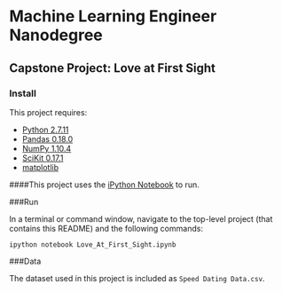 # Machine Learning Engineer Nanodegree
## Capstone Project: Love at First Sight

### Install

This project requires:
* [Python 2.7.11](https://www.python.org/downloads/release/python-2711/)
* [Pandas 0.18.0](https://pypi.python.org/pypi/pandas/0.18.0/)
* [NumPy 1.10.4](http://www.scipy.org/scipylib/download.html)
* [SciKit 0.17.1](https://pypi.python.org/pypi/scikit-learn/0.17.1)
* [matplotlib](http://matplotlib.org/)

####This project uses the [iPython Notebook](http://ipython.org/notebook.html) to run.

###Run

In a terminal or command window, navigate to the top-level project (that contains this README) and the following commands:

`ipython notebook Love_At_First_Sight.ipynb`

###Data

The dataset used in this project is included as `Speed Dating Data.csv`.